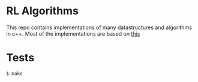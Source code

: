 # RL Algorithms

This repo contains implementations of many datastructures and algorithms in c++.
Most of the implementations are based on [this](https://www.amazon.com/Algorithms-4th-Robert-Sedgewick/dp/032157351X)

# Tests
```bash
$ make
```
